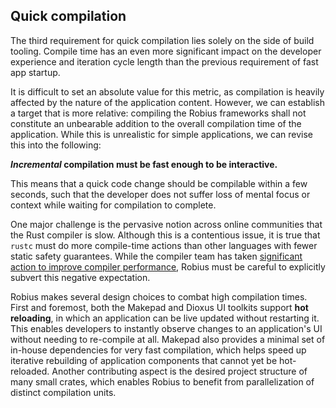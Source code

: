 ## Quick compilation

The third requirement for quick compilation lies solely on the side of build tooling.
Compile time has an even more significant impact on the developer experience and iteration cycle length than the previous requirement of fast app startup.

It is difficult to set an absolute value for this metric, as compilation is heavily affected by the nature of the application content.
However, we can establish a target that is more relative: compiling the Robius frameworks shall not constitute an unbearable addition to the overall compilation time of the application.
While this is unrealistic for simple applications, we can revise this into the following:

***Incremental* compilation must be fast enough to be interactive.**

This means that a quick code change should be compilable within a few seconds, such that the developer does not suffer loss of mental focus or context while waiting for compilation to complete.


One major challenge is the pervasive notion across online communities that the Rust compiler is slow.
Although this is a contentious issue, it is true that `rustc` must do more compile-time actions than other languages with fewer static safety guarantees.
While the compiler team has taken [significant action to improve compiler performance](https://nnethercote.github.io/2023/08/25/how-to-speed-up-the-rust-compiler-in-august-2023.html), Robius must be careful to explicitly subvert this negative expectation.


Robius makes several design choices to combat high compilation times.
First and foremost, both the Makepad and Dioxus UI toolkits support **hot reloading**, in which an application can be live updated without restarting it.
This enables developers to instantly observe changes to an application's UI without needing to re-compile at all.
Makepad also provides a minimal set of in-house dependencies for very fast compilation, which helps speed up iterative rebuilding of application components that cannot yet be hot-reloaded.
Another contributing aspect is the desired project structure of many small crates, which enables Robius to benefit from parallelization of distinct compilation units.
